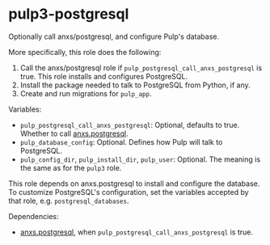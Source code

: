 pulp3-postgresql
================

Optionally call anxs/postgresql, and configure Pulp's database.

More specifically, this role does the following:

1. Call the anxs/postgresql role if `pulp_postgresql_call_anxs_postgresql` is
   true. This role installs and configures PostgreSQL.
2. Install the package needed to talk to PostgreSQL from Python, if any.
3. Create and run migrations for `pulp_app`.

Variables:

* `pulp_postgresql_call_anxs_postgresql`: Optional, defaults to true. Whether to
  call [anxs.postgresql](https://galaxy.ansible.com/anxs/postgresql).
* `pulp_database_config`: Optional. Defines how Pulp will talk to PostgreSQL.
* `pulp_config_dir`, `pulp_install_dir`, `pulp_user`: Optional. The meaning is
  the same as for the `pulp3` role.

This role depends on anxs.postgresql to install and configure the database. To
customize PostgreSQL's configuration, set the variables accepted by that role,
e.g. `postgresql_databases`.

Dependencies:

* [anxs.postgresql](https://galaxy.ansible.com/anxs/postgresql), when
  `pulp_postgresql_call_anxs_postgresql` is true.
